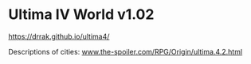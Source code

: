 # Ultima IV World v1.02
https://drrak.github.io/ultima4/

Descriptions of cities: www.the-spoiler.com/RPG/Origin/ultima.4.2.html
